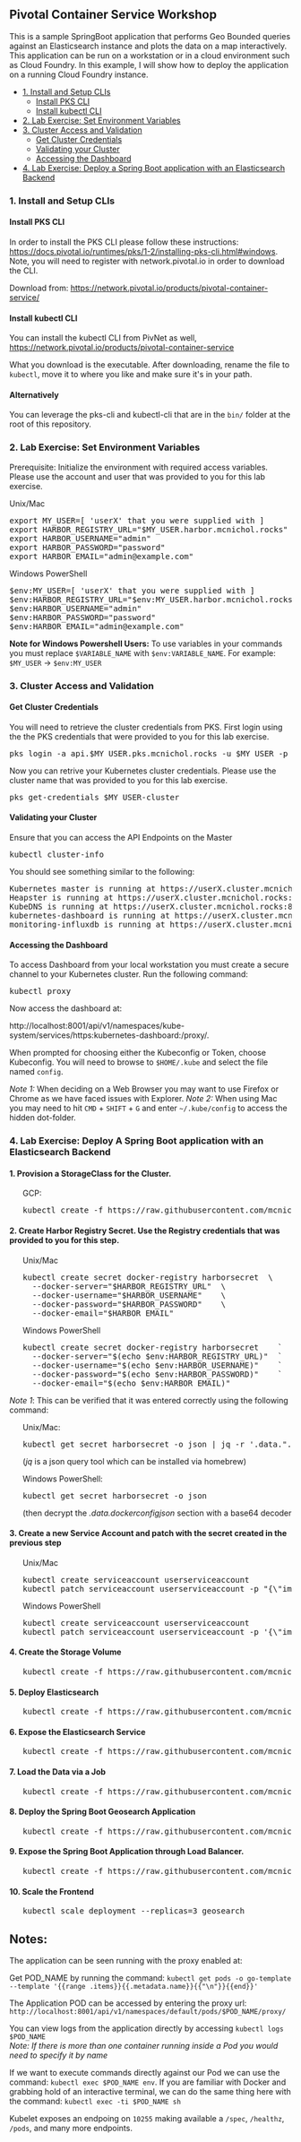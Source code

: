 ## Pivotal Container Service Workshop
This is a sample SpringBoot application that performs Geo Bounded queries against an Elasticsearch instance and plots the data on a map interactively. This application can be run on a workstation or in a cloud environment such as Cloud Foundry. In this example, I will show how to deploy the application on a running Cloud Foundry instance.
<!-- TOC depthFrom:3 depthTo:6 withLinks:1 updateOnSave:1 orderedList:0 -->

- [1. Install and Setup CLIs](#1-install-and-setup-clis)
	- [Install PKS CLI](#install-pks-cli)
	- [Install kubectl CLI](#install-kubectl-cli)
- [2. Lab Exercise: Set Environment Variables](#2-lab-exercise-set-environment-variables)
- [3. Cluster Access and Validation](#3-cluster-access-and-validation)
	- [Get Cluster Credentials](#get-cluster-credentials)
	- [Validating your Cluster](#validating-your-cluster)
	- [Accessing the Dashboard](#accessing-the-dashboard)
- [4. Lab Exercise: Deploy a Spring Boot application with an Elasticsearch Backend](#4-lab-exercise-deploy-a-springboot-application-with-an-elastic-search-backend)

<!-- /TOC -->

### 1. Install and Setup CLIs
#### Install PKS CLI
In order to install the PKS CLI please follow these instructions: https://docs.pivotal.io/runtimes/pks/1-2/installing-pks-cli.html#windows. Note, you will need to register with network.pivotal.io in order to download the CLI.

Download from: https://network.pivotal.io/products/pivotal-container-service/

#### Install kubectl CLI
You can install the kubectl CLI from PivNet as well, https://network.pivotal.io/products/pivotal-container-service

What you download is the executable. After downloading, rename the file to `kubectl`, move it to where you like and make sure it's in your path.

#### Alternatively
You can leverage the pks-cli and kubectl-cli that are in the `bin/` folder at the root of this repository.

### 2. Lab Exercise: Set Environment Variables
Prerequisite: Initialize the environment with required access variables. Please use the account and user that was provided to you for this lab exercise.

Unix/Mac
<pre>
export MY_USER=[ 'userX' that you were supplied with ]
export HARBOR_REGISTRY_URL="$MY_USER.harbor.mcnichol.rocks"
export HARBOR_USERNAME="admin"
export HARBOR_PASSWORD="password"
export HARBOR_EMAIL="admin@example.com"
</pre>

Windows PowerShell
<pre>
$env:MY_USER=[ 'userX' that you were supplied with ]
$env:HARBOR_REGISTRY_URL="$env:MY_USER.harbor.mcnichol.rocks"
$env:HARBOR_USERNAME="admin"
$env:HARBOR_PASSWORD="password"
$env:HARBOR_EMAIL="admin@example.com"
</pre>

**Note for Windows Powershell Users:** To use variables in your commands you must replace `$VARIABLE_NAME` with `$env:VARIABLE_NAME`. For example: `$MY_USER` -> `$env:MY_USER`

### 3. Cluster Access and Validation
#### Get Cluster Credentials
You will need to retrieve the cluster credentials from PKS. First login using the the PKS credentials that were provided to you for this lab exercise.

<pre>pks login -a api.$MY_USER.pks.mcnichol.rocks -u $MY_USER -p password -k</pre>

Now you can retrive your Kubernetes cluster credentials. Please use the cluster name that was provided to you for this lab exercise.

<pre>pks get-credentials $MY_USER-cluster </pre>

#### Validating your Cluster
Ensure that you can access the API Endpoints on the Master
<pre>kubectl cluster-info</pre>

You should see something similar to the following:
<pre>
Kubernetes master is running at https://userX.cluster.mcnichol.rocks:8443
Heapster is running at https://userX.cluster.mcnichol.rocks:8443/api/v1/namespaces/kube-system/services/heapster/proxy
KubeDNS is running at https://userX.cluster.mcnichol.rocks:8443/api/v1/namespaces/kube-system/services/kube-dns:dns/proxy
kubernetes-dashboard is running at https://userX.cluster.mcnichol.rocks:8443/api/v1/namespaces/kube-system/services/https:kubernetes-dashboard:/proxy
monitoring-influxdb is running at https://userX.cluster.mcnichol.rocks:8443/api/v1/namespaces/kube-system/services/monitoring-influxdb/proxy
</pre>

#### Accessing the Dashboard

To access Dashboard from your local workstation you must create a secure channel to your Kubernetes cluster. Run the following command:

<pre>kubectl proxy</pre>

Now access the dashboard at:

http://localhost:8001/api/v1/namespaces/kube-system/services/https:kubernetes-dashboard:/proxy/.

When prompted for choosing either the Kubeconfig or Token, choose Kubeconfig.  You will need to browse to `$HOME/.kube` and select the file named `config`.

*Note 1:* When deciding on a Web Browser you may want to use Firefox or Chrome as we have faced issues with Explorer.
*Note 2:* When using Mac you may need to hit `CMD` + `SHIFT` + `G` and enter `~/.kube/config` to access the hidden dot-folder.

### 4. Lab Exercise: Deploy A Spring Boot application with an Elasticsearch Backend
#### 1. Provision a StorageClass for the Cluster. 

<ul>GCP:
<pre>kubectl create -f https://raw.githubusercontent.com/mcnichol/pks-workshop/master/app/Step_0_ProvisionStorageClass_GCP.yaml</pre>
</ul>


#### 2. Create Harbor Registry Secret. Use the Registry credentials that was provided to you for this step.
<ul>Unix/Mac
<pre>
kubectl create secret docker-registry harborsecret  \
  --docker-server="$HARBOR_REGISTRY_URL"  \
  --docker-username="$HARBOR_USERNAME"    \
  --docker-password="$HARBOR_PASSWORD"    \
  --docker-email="$HARBOR_EMAIL"
</pre>
</ul>

<ul>Windows PowerShell
<pre>
kubectl create secret docker-registry harborsecret    `
  --docker-server="$(echo $env:HARBOR_REGISTRY_URL)"  `
  --docker-username="$(echo $env:HARBOR_USERNAME)"    `
  --docker-password="$(echo $env:HARBOR_PASSWORD)"    `
  --docker-email="$(echo $env:HARBOR_EMAIL)"
</pre>
</ul>

*Note 1*: This can be verified that it was entered correctly using the following command:
<ul>Unix/Mac:
<pre>kubectl get secret harborsecret -o json | jq -r '.data.".dockerconfigjson"' | base64 --decode</pre> (<i>jq</i> is a json query tool which can be installed via homebrew)
</ul>
<ul>Windows PowerShell:
<pre>kubectl get secret harborsecret -o json</pre> (then decrypt the <i>.data.dockerconfigjson</i> section with a base64 decoder
</ul>

#### 3. Create a new Service Account and patch with the secret created in the previous step 
<ul>Unix/Mac
<pre>
kubectl create serviceaccount userserviceaccount
kubectl patch serviceaccount userserviceaccount -p "{\"imagePullSecrets\": [{\"name\": \"harborsecret\"}]}"
</pre>
</ul>

<ul>Windows PowerShell
<pre>
kubectl create serviceaccount userserviceaccount
kubectl patch serviceaccount userserviceaccount -p '{\"imagePullSecrets\": [{\"name\": \"harborsecret\"}]}'
</pre>
</ul>

#### 4. Create the Storage Volume
<ul><pre>kubectl create -f https://raw.githubusercontent.com/mcnichol/pks-workshop/master/app/Step_1_ProvisionStorage.yaml</pre></ul>

#### 5. Deploy Elasticsearch
<ul><pre>kubectl create -f https://raw.githubusercontent.com/mcnichol/pks-workshop/master/app/Step_2_DeployElasticsearch.yaml</pre></ul>

#### 6. Expose the Elasticsearch Service
<ul><pre>kubectl create -f https://raw.githubusercontent.com/mcnichol/pks-workshop/master/app/Step_3_ExposeElasticsearch.yaml</pre></ul>

#### 7. Load the Data via a Job
<ul><pre>kubectl create -f https://raw.githubusercontent.com/mcnichol/pks-workshop/master/app/Step_4_LoadData.yaml</pre></ul>

#### 8. Deploy the Spring Boot Geosearch Application
<ul><pre>kubectl create -f https://raw.githubusercontent.com/mcnichol/pks-workshop/master/app/Step_5_DeploySpringBootApp.yaml</pre></ul>

#### 9. Expose the Spring Boot Application through Load Balancer. 

<ul><pre>kubectl create -f https://raw.githubusercontent.com/mcnichol/pks-workshop/master/app/Step_6_ExposeSpringBootApp.yaml</pre></ul>

#### 10. Scale the Frontend
<ul><pre>kubectl scale deployment --replicas=3 geosearch</pre></ul>

## Notes:
The application can be seen running with the proxy enabled at:  

Get POD_NAME by running the command:  `kubectl get pods -o go-template --template '{{range .items}}{{.metadata.name}}{{"\n"}}{{end}}'`  

The Application POD can be accessed by entering the proxy url: `http://localhost:8001/api/v1/namespaces/default/pods/$POD_NAME/proxy/`  

You can view logs from the application directly by accessing `kubectl logs $POD_NAME`  
*Note: If there is more than one container running inside a Pod you would need to specify it by name*  

If we want to execute commands directly against our Pod we can use the command: `kubectl exec $POD_NAME env`. If you are familiar with Docker and grabbing hold of an interactive terminal, we can do the same thing here with the command: `kubectl exec -ti $POD_NAME sh`  

Kubelet exposes an endpoing on `10255` making available a `/spec`, `/healthz`, `/pods`, and many more endpoints.

